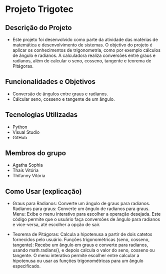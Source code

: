 # Projeto Trigotec
## Descrição do Projeto 
* Este projeto foi desenvolvido como parte da atividade das matérias de matemática e desenvolvimento de sistemas. O objetivo do projeto é aplicar os conhecimentos de trigonometria, como por exemplo cálculos de ângulo e radianos. A calculadora realiza conversões entre graus
e radianos, além de calcular o seno, cosseno, tangente e teorema de Pitágoras.

## Funcionalidades e Objetivos 
* Conversão de ângulos entre graus e radianos.
* Cálcular  seno, cosseno e tangente de um ângulo.

## Tecnologias Utilizadas
* Python
* Visual Studio
* GitHub

## Membros do grupo
* Agatha Sophia
* Thaís Vitória
* Thifanny Vitória

## Como Usar (explicação)
* Graus para Radianos: Converte um ângulo de graus para radianos.
Radianos para graus: Converte um ângulo de radianos para graus.
Menu: Exibe o menu interativo para escolher a operação desejada.
Este código permite que o usuário faça conversões de ângulo para radianos e vice-versa, até escolher a opção de sair.


* Teorema de Pitágoras:
Calcula a hipotenusa a partir de dois catetos fornecidos pelo usuário.
Funções trigonométricas (seno, cosseno, tangente):
Recebe um ângulo em graus e converte para radianos, usando math.radians(), e depois calcula o valor do seno, cosseno ou tangente.
O menu interativo permite escolher entre calcular a hipotenusa ou usar as funções trigonométricas para um ângulo especificado.
